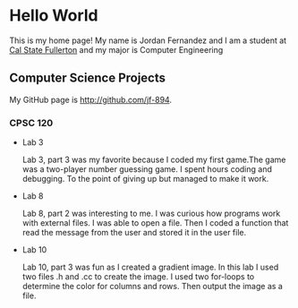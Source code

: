 # Hello World

This is my home page! My name is Jordan Fernandez and I am a student at [Cal State Fullerton](http://www.fullerton.edu/) and my major is Computer Engineering 
## Computer Science Projects

My GitHub page is http://github.com/jf-894.

### CPSC 120

* Lab 3

    Lab 3, part 3 was my favorite because I coded my first game.The game was a two-player number guessing game. I spent hours coding and debugging. To the point of giving up but managed to make it work.

* Lab 8

    Lab 8, part 2 was interesting to me. I was curious how programs work with external files. I was able to open a file. Then I coded a function that read the message from the user and stored it in the user file.

* Lab 10

    Lab 10, part 3 was fun as I created a gradient image. In this lab I used two files .h and .cc to create the image. I used two for-loops to determine the color for columns and rows. Then output the image as a file.
